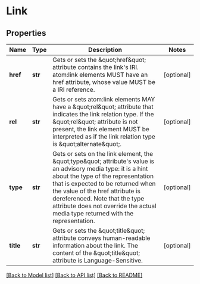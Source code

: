 # Link

## Properties
Name | Type | Description | Notes
------------ | ------------- | ------------- | -------------
**href** | **str** | Gets or sets the \&quot;href\&quot; attribute contains the link&#x27;s IRI. atom:link elements MUST have an href attribute, whose value MUST be a IRI reference. | [optional] 
**rel** | **str** | Gets or sets atom:link elements MAY have a \&quot;rel\&quot; attribute that indicates the link relation type.  If the \&quot;rel\&quot; attribute is not present, the link element MUST be interpreted as if the link relation type is \&quot;alternate\&quot;. | [optional] 
**type** | **str** | Gets or sets on the link element, the \&quot;type\&quot; attribute&#x27;s value is an advisory media type: it is a hint about the type of the representation that is expected to be returned when the value of the href attribute is dereferenced.  Note that the type attribute does not override the actual media type returned with the representation. | [optional] 
**title** | **str** | Gets or sets the \&quot;title\&quot; attribute conveys human-readable information about the link.  The content of the \&quot;title\&quot; attribute is Language-Sensitive. | [optional] 

[[Back to Model list]](../README.md#documentation-for-models) [[Back to API list]](../README.md#documentation-for-api-endpoints) [[Back to README]](../README.md)

